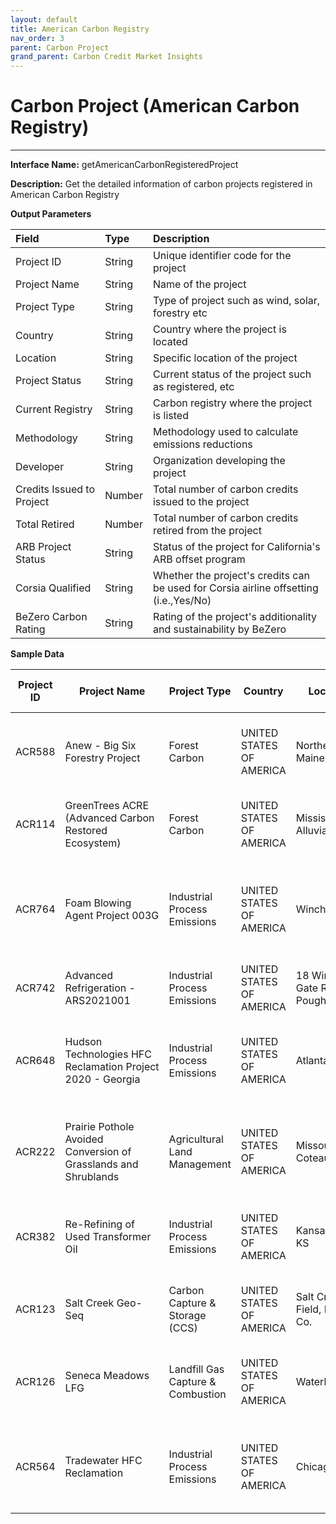 ```yaml
---
layout: default
title: American Carbon Registry
nav_order: 3
parent: Carbon Project
grand_parent: Carbon Credit Market Insights
---
```


# Carbon Project (American Carbon Registry)
---

**Interface Name:** getAmericanCarbonRegisteredProject

**Description:** Get the detailed information of carbon projects registered in American Carbon Registry

**Output Parameters**

| Field | Type | Description |
|:---|:---|:---|
| Project ID | String | Unique identifier code for the project |
| Project Name | String | Name of the project |
| Project Type | String | Type of project such as wind, solar, forestry etc |
| Country | String | Country where the project is located |
| Location | String | Specific location of the project |
| Project Status | String | Current status of the project such as registered, etc |
| Current Registry | String | Carbon registry where the project is listed |
| Methodology | String | Methodology used to calculate emissions reductions |
| Developer | String | Organization developing the project |
| Credits Issued to Project | Number | Total number of carbon credits issued to the project |
| Total Retired | Number | Total number of carbon credits retired from the project |
| ARB Project Status | String | Status of the project for California's ARB offset program |
| Corsia Qualified | String | Whether the project's credits can be used for Corsia airline offsetting (i.e.,Yes/No) |
| BeZero Carbon Rating | String | Rating of the project's additionality and sustainability by BeZero |

**Sample Data**

| Project ID | <span style="display: inline-block; width:150px">Project Name</span> | Project Type | Country | Location | Project Status | Current Registry | Methodology | Developer | Credits Issued to Project | Total Retired | ARB Project Status | Corsia Qualified | BeZero Carbon Rating |
| --- | --- | --- | --- | --- | --- | --- | --- | --- | --- | --- | --- | --- | --- |
| ACR588 | Anew - Big Six Forestry Project | Forest Carbon | UNITED STATES OF AMERICA | Northern Maine | Registered | American Carbon Registry | Improved Forest Management (IFM) on Non-Federal U.S. Forestlands | Blue Source | 275,041 | 108,850 | Not ARB Eligible | No | B |
| ACR114 | GreenTrees ACRE (Advanced Carbon Restored Ecosystem) | Forest Carbon | UNITED STATES OF AMERICA | Mississippi Alluvial Valley | Registered | American Carbon Registry | Afforestation and Reforestation of Degraded Lands | GreenTrees, LLC | 6,268,282 | 3,451,885 | Not ARB Eligible | Yes | BB |
| ACR764 | Foam Blowing Agent Project 003G | Industrial Process Emissions | UNITED STATES OF AMERICA | Winchester | Completed | American Carbon Registry | Transition to Advanced Formulation Blowing Agents in Foam Manufacturing and Use | 297 | 1,439,650 | 2,100 | Not ARB Eligible | No | C |
| ACR742 | Advanced Refrigeration - ARS2021001 | Industrial Process Emissions | UNITED STATES OF AMERICA | 18 Winslow Gate Road, Poughkeepsie | Completed | American Carbon Registry | Advanced Refrigeration Systems | Therm Solutions Inc. | 39,881 | 17,167 | Not ARB Eligible | No | A |
| ACR648 | Hudson Technologies HFC Reclamation Project 2020 - Georgia | Industrial Process Emissions | UNITED STATES OF AMERICA | Atlanta, GA | Completed | American Carbon Registry | Certified Reclaimed HFC Refrigerants, Propellants, and Fire Suppressants | Hudson Technologies Company | 688,636 | 77,100 | Not ARB Eligible | Yes | B |
| ACR222 | Prairie Pothole Avoided Conversion of Grasslands and Shrublands | Agricultural Land Management | UNITED STATES OF AMERICA | Missouri Coteau | Registered | American Carbon Registry | Avoided Conversion of Grasslands and Shrublands to Crop Production | Ducks Unlimited, Inc. | 160,901 | 134,178 | Not ARB Eligible | No | AA |
| ACR382 | Re-Refining of Used Transformer Oil | Industrial Process Emissions | UNITED STATES OF AMERICA | Kansas City, KS | Registered | American Carbon Registry | Reduction in Emissions from the Recycling of Transformer Oil | Environmental Management of KC, LLC | 117,345 | 50,787 | Not ARB Eligible | No | B |
| ACR123 | Salt Creek Geo-Seq | Carbon Capture & Storage (CCS) | UNITED STATES OF AMERICA | Salt Creek Field, Natrona Co. | Completed | American Carbon Registry | Emission Reductions from Enhanced Oil Recovery | Anadarko | 7,675,073 | 0 | Not ARB Eligible | N | D |
| ACR126 | Seneca Meadows LFG | Landfill Gas Capture & Combustion | UNITED STATES OF AMERICA | Waterloo | Completed | American Carbon Registry | Offset Project Methodology for Landfill Methane Collection and Combustion | Seneca Meadows | 2,470,626 | 1,703,185 | Not ARB Eligible | No | B |
| ACR564 | Tradewater HFC Reclamation | Industrial Process Emissions | UNITED STATES OF AMERICA | Chicago | Completed | American Carbon Registry | Certified Reclaimed HFC Refrigerants, Propellants, and Fire Suppressants | Tradewater, LLC | 10,352 | 10,352 | Not ARB Eligible | No | BBB |